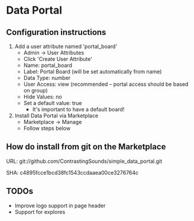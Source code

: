 # Data Portal

## Configuration instructions
1. Add a user attribute named 'portal_board'
   - Admin -> User Attributes
   - Click 'Create User Attribute'
   - Name: portal_board
   - Label: Portal Board (will be set automatically from name)
   - Data Type: number
   - User Access: view (recommended – portal access should be based on group)
   - Hide Values: no
   - Set a default value: true
     - It's important to have a default board!
2. Install Data Portal via Marketplace
   - Marketplace -> Manage
   - Follow steps below

## How do install from git on the Marketplace

URL: git://github.com/ContrastingSounds/simple_data_portal.git

SHA: c4895fcce1bcd38fc1543ccdaaea00ce3276764c

## TODOs

- Improve logo support in page header
- Support for explores
